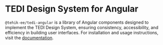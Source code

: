 # TEDI Design System for Angular

`@tehik-ee/tedi-angular` is a library of Angular components designed to implement the TEDI Design System, ensuring consistency, accessibility, and efficiency in building user interfaces.
For installation and usage instructions, visit the [documentation](https://github.com/TEHIK-EE/tedi-design-system/wiki).
